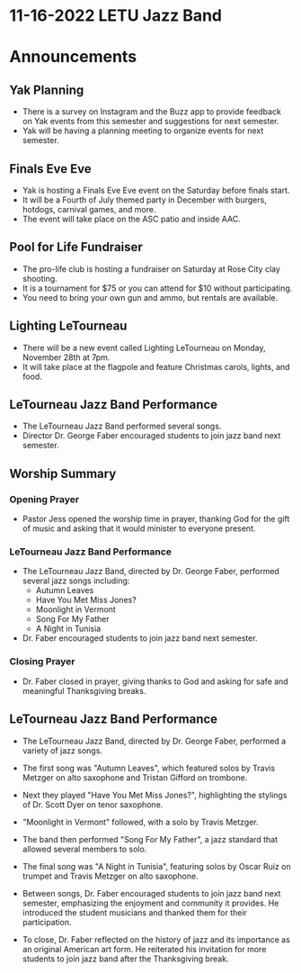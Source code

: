 # 11-16-2022 LETU Jazz Band



# Announcements

## Yak Planning
- There is a survey on Instagram and the Buzz app to provide feedback on Yak events from this semester and suggestions for next semester. 
- Yak will be having a planning meeting to organize events for next semester.

## Finals Eve Eve 
- Yak is hosting a Finals Eve Eve event on the Saturday before finals start. 
- It will be a Fourth of July themed party in December with burgers, hotdogs, carnival games, and more.
- The event will take place on the ASC patio and inside AAC.

## Pool for Life Fundraiser
- The pro-life club is hosting a fundraiser on Saturday at Rose City clay shooting.  
- It is a tournament for $75 or you can attend for $10 without participating.  
- You need to bring your own gun and ammo, but rentals are available.

## Lighting LeTourneau
- There will be a new event called Lighting LeTourneau on Monday, November 28th at 7pm.
- It will take place at the flagpole and feature Christmas carols, lights, and food. 

## LeTourneau Jazz Band Performance
- The LeTourneau Jazz Band performed several songs.
- Director Dr. George Faber encouraged students to join jazz band next semester.


## Worship Summary

### Opening Prayer
- Pastor Jess opened the worship time in prayer, thanking God for the gift of music and asking that it would minister to everyone present.

### LeTourneau Jazz Band Performance
- The LeTourneau Jazz Band, directed by Dr. George Faber, performed several jazz songs including:
  - Autumn Leaves
  - Have You Met Miss Jones? 
  - Moonlight in Vermont
  - Song For My Father
  - A Night in Tunisia
- Dr. Faber encouraged students to join jazz band next semester. 

### Closing Prayer
- Dr. Faber closed in prayer, giving thanks to God and asking for safe and meaningful Thanksgiving breaks.


## LeTourneau Jazz Band Performance

- The LeTourneau Jazz Band, directed by Dr. George Faber, performed a variety of jazz songs. 

- The first song was "Autumn Leaves", which featured solos by Travis Metzger on alto saxophone and Tristan Gifford on trombone. 

- Next they played "Have You Met Miss Jones?", highlighting the stylings of Dr. Scott Dyer on tenor saxophone.

- "Moonlight in Vermont" followed, with a solo by Travis Metzger.

- The band then performed "Song For My Father", a jazz standard that allowed several members to solo. 

- The final song was "A Night in Tunisia", featuring solos by Oscar Ruiz on trumpet and Travis Metzger on alto saxophone. 

- Between songs, Dr. Faber encouraged students to join jazz band next semester, emphasizing the enjoyment and community it provides. He introduced the student musicians and thanked them for their participation.

- To close, Dr. Faber reflected on the history of jazz and its importance as an original American art form. He reiterated his invitation for more students to join jazz band after the Thanksgiving break.